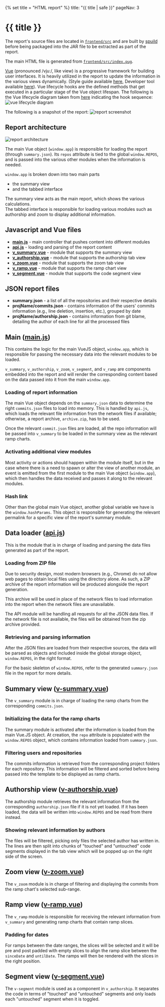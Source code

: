 {% set title = "HTML report" %}
<frontmatter>
  title: "{{ title | safe }}"
  pageNav: 3
</frontmatter>

<h1 class="display-4"><md>{{ title }}</md></h1>

The report's source files are located in [`frontend/src`](https://github.com/reposense/RepoSense/blob/master/frontend/src) and are built by [spuild](https://github.com/ongspxm/spuild2) before being packaged into the JAR file to be extracted as part of the report.

The main HTML file is generated from [`frontend/src/index.pug`](https://github.com/reposense/RepoSense/blob/master/frontend/src/index.pug).

[Vue](https://vuejs.org/v2/api/) (pronounced /vjuː/, like view) is a progressive framework for building user interfaces. It is heavily utilized in the report to update the information in the various views dynamically. (Style guide available [here](https://vuejs.org/v2/style-guide/), Developer tool available [here](https://chrome.google.com/webstore/detail/vuejs-devtools/nhdogjmejiglipccpnnnanhbledajbpd)). Vue lifecycle hooks are the defined methods that get executed in a particular stage of the Vue object lifespan. The following is the Vue lifecycle diagram taken from [here](https://vuejs.org/v2/guide/instance.html#Lifecycle-Diagram) indicating the hook sequence:
![vue lifecycle diagram](../images/vue-lifecycle-diagram.png)

The following is a snapshot of the report:
![report screenshot](../images/report-summary.png)

<!-- ==================================================================================================== -->

## Report architecture

![report architecture](../images/report-architecture.png)

The main Vue object (`window.app`) is responsible for loading the report (through `summary.json`). Its `repos` attribute is tied to the global `window.REPOS`, and is passed into the various other modules when the information is needed.

`window.app` is broken down into two main parts
- the summary view
- and the tabbed interface

The summary view acts as the main report, which shows the various calculations. </br>
The tabbed interface is responsible for loading various modules such as authorship and zoom to display additional information.

<!-- ==================================================================================================== -->

## Javascript and Vue files

- [**main.js**](#main-main-js) - main controller that pushes content into different modules
- [**api.js**](#data-loader-api-js) - loading and parsing of the report content
- [**v_summary.vue**](#summary-view-v-summary-vue) - module that supports the summary view
- [**v_authorship.vue**](#authorship-view-v-authorship-vue) - module that supports the authorship tab view
- [**v_zoom.vue**](#zoom-view-v-zoom-vue) - module that supports the zoom tab view
- [**v_ramp.vue**](#ramp-view-v-ramp-vue) - module that supports the ramp chart view
- [**v_segment.vue**](#segment-view-v-segment-vue) - module that supports the code segment view

<!-- ==================================================================================================== -->

## JSON report files

- **summary.json** - a list of all the repositories and their respective details
- **projName/commits.json** - contains information of the users' commits information (e.g., line deletion, insertion, etc.), grouped by date
- **projName/authorship.json** - contains information from git blame, detailing the author of each line for all the processed files

<!-- ==================================================================================================== -->

## Main ([main.js](https://github.com/reposense/RepoSense/blob/master/frontend/src/main.js))

This contains the logic for the main VueJS object, `window.app`, which is responsible for passing the necessary data into the relevant modules to be loaded.

`v_summary`, `v_authorship`, `v_zoom`, `v_segment`, and `v_ramp` are components embedded into the report and will render the corresponding content based on the data passed into it from the main `window.app`.

### Loading of report information
The main Vue object depends on the `summary.json` data to determine the right `commits.json` files to load into memory. This is handled by `api.js`, which loads the relevant file information from the network files if available; otherwise, a report archive, `archive.zip`, has to be used.

Once the relevant `commit.json` files are loaded, all the repo information will be passed into `v_summary` to be loaded in the summary view as the relevant ramp charts.

### Activating additional view modules
Most activity or actions should happen within the module itself, but in the case where there is a need to spawn or alter the view of another module, an event is emitted from the first module to the main Vue object (`window.app`), which then handles the data received and passes it along to the relevant modules.

### Hash link
Other than the global main Vue object, another global variable we have is the `window.hashParams`. This object is responsible for generating the relevant permalink for a specific view of the report's summary module.

## Data loader ([api.js](https://github.com/reposense/RepoSense/blob/master/frontend/src/utils/api.js))
This is the module that is in charge of loading and parsing the data files generated as part of the report.

### Loading from ZIP file
Due to security design, most modern browsers (e.g., Chrome) do not allow web pages to obtain local files using the directory alone. As such, a ZIP archive of the report information will be produced alongside the report generation.

This archive will be used in place of the network files to load information into the report when the network files are unavailable.

The API module will be handling all requests for all the JSON data files. If the network file is not available, the files will be obtained from the zip archive provided.

### Retrieving and parsing information
After the JSON files are loaded from their respective sources, the data will be parsed as objects and included inside the global storage object, `window.REPOS`,  in the right format.

For the basic skeleton of `window.REPOS`, refer to the generated `summary.json` file in the report for more details.

<!-- ==================================================================================================== -->

## Summary view ([v-summary.vue](https://github.com/reposense/RepoSense/blob/master/frontend/src/views/v-summary.vue))

The `v_summary` module is in charge of loading the ramp charts from the corresponding `commits.json`.

<puml src="../diagrams/ReportArchitectureSummary.puml"/>

### Initializing the data for the ramp charts
The summary module is activated after the information is loaded from the main Vue.JS object. At creation, the `repo` attribute is populated with the `window.REPOS` object, which contains information loaded from `summary.json`.

### Filtering users and repositories
The commits information is retrieved from the corresponding project folders for each repository. This information will be filtered and sorted before being passed into the template to be displayed as ramp charts.

<!-- ==================================================================================================== -->

## Authorship view ([v-authorship.vue](https://github.com/reposense/RepoSense/blob/master/frontend/src/views/v-authorship.vue))

The authorship module retrieves the relevant information from the corresponding `authorship.json` file if it is not yet loaded. If it has been loaded, the data will be written into `window.REPOS` and be read from there instead.

<puml src="../diagrams/ReportArchitectureAuthorship.puml"/>

### Showing relevant information by authors
The files will be filtered, picking only files the selected author has written in. The lines are then split into chunks of "touched" and "untouched" code segments displayed in the tab view which will be popped up on the right side of the screen.

<!-- ==================================================================================================== -->

## Zoom view ([v-zoom.vue](https://github.com/reposense/RepoSense/blob/master/frontend/src/views/v-zoom.vue))

The `v_zoom` module is in charge of filtering and displaying the commits from the ramp chart's selected sub-range.

<!-- ==================================================================================================== -->

## Ramp view ([v-ramp.vue](https://github.com/reposense/RepoSense/blob/master/frontend/src/components/v-ramp.vue))

The `v_ramp` module is responsible for receiving the relevant information from `v_summary` and generating ramp charts that contain ramp slices.

### Padding for dates
For ramps between the date ranges, the slices will be selected and it will be pre and post padded with empty slices to align the ramp slice between the `sinceDate` and `untilDate`. The ramps will then be rendered with the slices in the right position.

<!-- ==================================================================================================== -->

## Segment view ([v-segment.vue](https://github.com/reposense/RepoSense/blob/master/frontend/src/components/v-segment.vue))

The `v-segment` module is used as a component in `v_authorship`. It separates the code in terms of "touched" and "untouched" segments and only loads each "untouched" segment when it is toggled.
